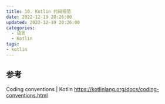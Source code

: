```yaml
---
title: 10. Kotlin 代码规范
date: 2022-12-19 20:26:00
updated: 2022-12-19 20:26:00
categories:
  - 语言
  - Kotlin
tags:
- kotlin
---
```


## 参考

Coding conventions | Kotlin
<https://kotlinlang.org/docs/coding-conventions.html>
